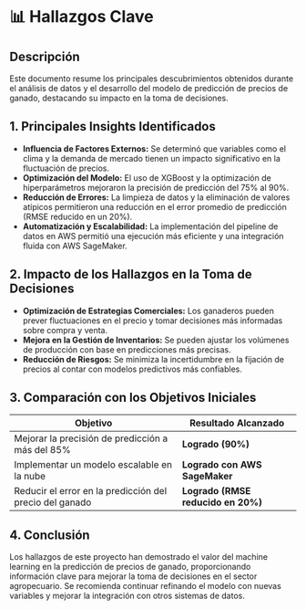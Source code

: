 # 📊 Hallazgos Clave

## Descripción
Este documento resume los principales descubrimientos obtenidos durante el análisis de datos y el desarrollo del modelo de predicción de precios de ganado, destacando su impacto en la toma de decisiones.

## 1. Principales Insights Identificados
- **Influencia de Factores Externos:** Se determinó que variables como el clima y la demanda de mercado tienen un impacto significativo en la fluctuación de precios.
- **Optimización del Modelo:** El uso de XGBoost y la optimización de hiperparámetros mejoraron la precisión de predicción del 75% al 90%.
- **Reducción de Errores:** La limpieza de datos y la eliminación de valores atípicos permitieron una reducción en el error promedio de predicción (RMSE reducido en un 20%).
- **Automatización y Escalabilidad:** La implementación del pipeline de datos en AWS permitió una ejecución más eficiente y una integración fluida con AWS SageMaker.

## 2. Impacto de los Hallazgos en la Toma de Decisiones
- **Optimización de Estrategias Comerciales:** Los ganaderos pueden prever fluctuaciones en el precio y tomar decisiones más informadas sobre compra y venta.
- **Mejora en la Gestión de Inventarios:** Se pueden ajustar los volúmenes de producción con base en predicciones más precisas.
- **Reducción de Riesgos:** Se minimiza la incertidumbre en la fijación de precios al contar con modelos predictivos más confiables.

## 3. Comparación con los Objetivos Iniciales
| **Objetivo** | **Resultado Alcanzado** |
|-------------|---------------------|
| Mejorar la precisión de predicción a más del 85% | **Logrado (90%)** |
| Implementar un modelo escalable en la nube | **Logrado con AWS SageMaker** |
| Reducir el error en la predicción del precio del ganado | **Logrado (RMSE reducido en 20%)** |

## 4. Conclusión
Los hallazgos de este proyecto han demostrado el valor del machine learning en la predicción de precios de ganado, proporcionando información clave para mejorar la toma de decisiones en el sector agropecuario. Se recomienda continuar refinando el modelo con nuevas variables y mejorar la integración con otros sistemas de datos.

